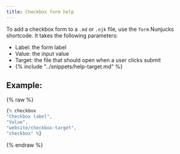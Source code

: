 ```yaml
---
title: Checkbox form help
---
```


To add a checkbox form to a `.md` or `.njk` file, use the `form` Nunjucks shortcode. It takes the following parameters:

* Label: the form label
* Value: the input value
* Target: the file that should open when a user clicks submit
* {% include "../snippets/help-target.md" %}

## Example:

{% raw %}
``` js
{% checkbox 
"Checkbox label", 
"Value", 
"website/checkbox-target", 
"checkbox" %}
```
{% endraw %}